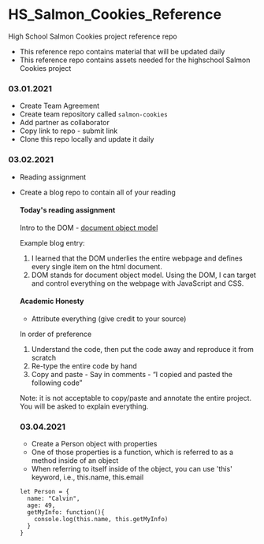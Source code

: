 # HS_Salmon_Cookies_Reference
High School Salmon Cookies project reference repo

- This reference repo contains material that will be updated daily
- This reference repo contains assets needed for the highschool Salmon Cookies project

### 03.01.2021

- Create Team Agreement
- Create team repository called ```salmon-cookies```
- Add partner as collaborator
- Copy link to repo - submit link
- Clone this repo locally and update it daily

### 03.02.2021

- Reading assignment
- Create a blog repo to contain all of your reading 

  #### Today's reading assignment
  Intro to the DOM - [document object model](https://developer.mozilla.org/en-US/docs/Web/API/Document_Object_Model/Introduction)

    Example blog entry:
    1. I learned that the DOM underlies the entire webpage and defines every single item on the html document.
    2. DOM stands for document object model. Using the DOM, I can target and control everything on the webpage with JavaScript and CSS.

  #### Academic Honesty

  - Attribute everything (give credit to your source)

  In order of preference
  1. Understand the code, then put the code away and reproduce it from scratch
  2. Re-type the entire code by hand
  3. Copy and paste - Say in comments - “I copied and pasted the following code”

  Note: it is not acceptable to copy/paste and annotate the entire project. You will be asked to explain everything. 

  ### 03.04.2021

  - Create a Person object with properties
  - One of those properties is a function, which is referred to as a method inside of an object
  - When referring to itself inside of the object, you can use 'this' keyword, i.e., this.name, this.email

  ```
  let Person = {
    name: "Calvin",
    age: 49,
    getMyInfo: function(){
      console.log(this.name, this.getMyInfo)
    }
  }

  ```